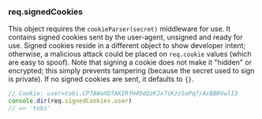 <h3 id='req.signedCookies'>req.signedCookies</h3>

This object requires the `cookieParser(secret)` middleware for use.
It contains signed cookies sent by the user-agent, unsigned and ready for use.
Signed cookies reside in a different object to show developer intent; otherwise,
a malicious attack could be placed on `req.cookie` values (which are easy to spoof).
Note that signing a cookie does not make it "hidden" or encrypted; this simply
prevents tampering (because the secret used to sign is private). If no signed
cookies are sent, it defaults to `{}`.

```js
// Cookie: user=tobi.CP7AWaXDfAKIRfH49dQzKJx7sKzzSoPq7/AcBBRVwlI3
console.dir(req.signedCookies.user)
// => 'tobi'
```
